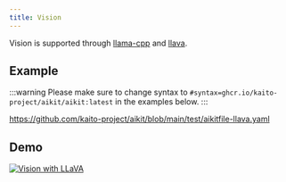 ```yaml
---
title: Vision
---
```


Vision is supported through [llama-cpp](llama-cpp.md) and [llava](https://llava.hliu.cc/).


## Example

:::warning
Please make sure to change syntax to `#syntax=ghcr.io/kaito-project/aikit/aikit:latest` in the examples below.
:::

https://github.com/kaito-project/aikit/blob/main/test/aikitfile-llava.yaml

## Demo

[![Vision with LLaVA
](https://asciinema.org/a/626553.svg 'Vision with LLaVA')](https://asciinema.org/a/626553)
